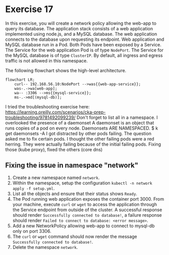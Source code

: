 # Exercise 17

In this exercise, you will create a network policy allowing the web-app to query its database. The application stack consists of a web application implemented using node.js, and a MySQL database. The web application connects to the database upon requesting its endpoint. Web application and MySQL database run in a Pod. Both Pods have been exposed by a Service. The Service for the web application Pod is of type `NodePort`. The Service for the MySQL database is of type `ClusterIP`. By default, all ingress and egress traffic is not allowed in this namespace.

The following flowchart shows the high-level architecture.

```mermaid
flowchart LR;
    curl-- 192.168.56.10:NodePort -->was{{web-app-service}};
    was-.->wa[web-app];
    wa-- :3306 -->ms{{mysql-service}};
    ms-.->md[(mysql-db)];
```

I tried the troubleshooting exercise here: https://learning.oreilly.com/scenarios/cka-prep-troubleshooting/9781492099239/ 
Don't forget to list all in a namespace. I overlooked the presence of a daemonset
A daemonset is an object that runs copies of a pod on every node. Daemonsets ARE NAMESPACED. $ k get daemonsets -A
I got distracted by other pods failing. The question asked me to fix certain pods. I thought the other failing pods were a red herring. They were actually failing because of the initial failing pods. Fixing those (kube proxy), fixed the others (core dns)


## Fixing the issue in namespace "network"

1. Create a new namespace named `network`.
2. Within the namespace, setup the configuration `kubectl -n network apply -f setup.yml`.
3. List all the objects and ensure that their status shows `Ready`.
4. The Pod running web application exposes the container port 3000. From your machine, execute `curl` or `wget` to access the application through the Service endpoint from outside of the cluster. A successful response should render `Successfully connected to database!`, a failure response should render `Failed to connect to database: <error message>`.
5. Add a new NetworkPolicy allowing web-app to connect to mysql-db only on port 3306.
6. The `curl` or `wget` command should now render the message `Successfully connected to database!`.
7. Delete the namespace `network`.
